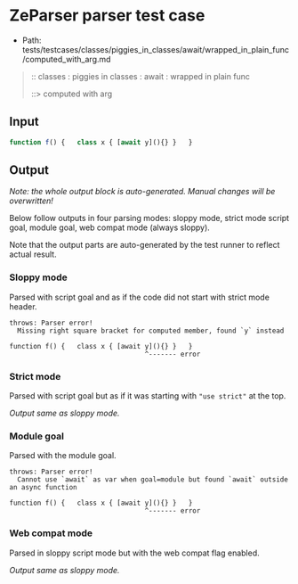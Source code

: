 # ZeParser parser test case

- Path: tests/testcases/classes/piggies_in_classes/await/wrapped_in_plain_func/computed_with_arg.md

> :: classes : piggies in classes : await : wrapped in plain func
>
> ::> computed with arg

## Input

`````js
function f() {   class x { [await y](){} }   }
`````

## Output

_Note: the whole output block is auto-generated. Manual changes will be overwritten!_

Below follow outputs in four parsing modes: sloppy mode, strict mode script goal, module goal, web compat mode (always sloppy).

Note that the output parts are auto-generated by the test runner to reflect actual result.

### Sloppy mode

Parsed with script goal and as if the code did not start with strict mode header.

`````
throws: Parser error!
  Missing right square bracket for computed member, found `y` instead

function f() {   class x { [await y](){} }   }
                                  ^------- error
`````

### Strict mode

Parsed with script goal but as if it was starting with `"use strict"` at the top.

_Output same as sloppy mode._

### Module goal

Parsed with the module goal.

`````
throws: Parser error!
  Cannot use `await` as var when goal=module but found `await` outside an async function

function f() {   class x { [await y](){} }   }
                                  ^------- error
`````


### Web compat mode

Parsed in sloppy script mode but with the web compat flag enabled.

_Output same as sloppy mode._
